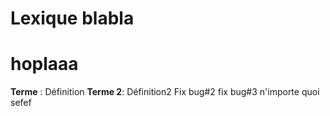 # Lexique blabla
# hoplaaa
**Terme** : Définition
**Terme 2**: Définition2
Fix bug#2
fix bug#3
n'importe quoi
sefef
